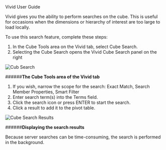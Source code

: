 <div class="LanguageTitle">Vivid User Guide</div>

Vivid gives you the ability to perform searches on the cube. This is useful for occasions when the dimensions or hierarchy of interest are too large to load locally.

To use this search feature, complete these steps:

1. In the Cube Tools area on the Vivid tab, select Cube Search.
2. Selecting the Cube Search opens the Vivid Cube Search panel on the right

![Cub Search](https://varigencecom.blob.core.windows.net/walkthroughs/CubeSearch-1.png)

######**The Cube Tools area of the Vivid tab**

1. If you wish, narrow the scope for the search: Exact Match, Search Member Properties, Smart Filter
2. Enter search term(s) into the Terms field.
3. Click the search icon or press ENTER to start the search.
4. Click a result to add it to the pivot table.

![Cube Search Results](https://varigencecom.blob.core.windows.net/walkthroughs/CubeSearch-2.png )

######**Displaying the search results**

Because server searches can be time-consuming, the search is performed in the background.
